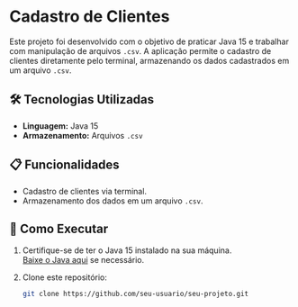 # Cadastro de Clientes

Este projeto foi desenvolvido com o objetivo de praticar Java 15 e trabalhar com manipulação de arquivos `.csv`. A aplicação permite o cadastro de clientes diretamente pelo terminal, armazenando os dados cadastrados em um arquivo `.csv`.

## 🛠️ Tecnologias Utilizadas

- **Linguagem:** Java 15
- **Armazenamento:** Arquivos `.csv`

## 📋 Funcionalidades

- Cadastro de clientes via terminal.
- Armazenamento dos dados em um arquivo `.csv`.

## 🚀 Como Executar

1. Certifique-se de ter o Java 15 instalado na sua máquina.  
   [Baixe o Java aqui](https://www.oracle.com/java/technologies/javase-downloads.html) se necessário.

2. Clone este repositório:
   ```bash
   git clone https://github.com/seu-usuario/seu-projeto.git
